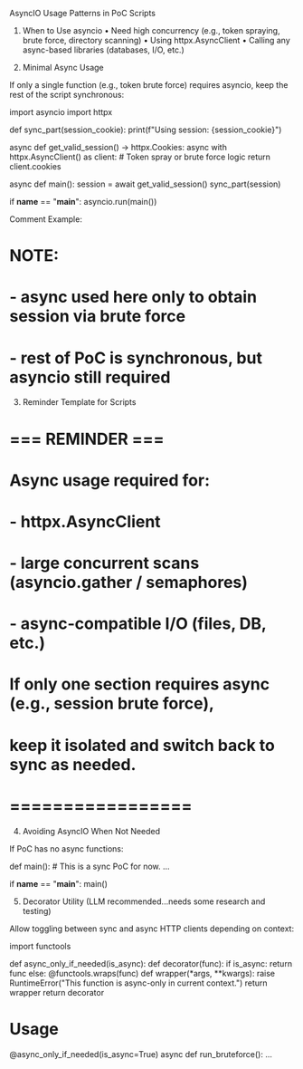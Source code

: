 AsyncIO Usage Patterns in PoC Scripts

1. When to Use asyncio
	•	Need high concurrency (e.g., token spraying, brute force, directory scanning)
	•	Using httpx.AsyncClient
	•	Calling any async-based libraries (databases, I/O, etc.)

2. Minimal Async Usage

If only a single function (e.g., token brute force) requires asyncio, keep the rest of the script synchronous:

import asyncio
import httpx

def sync_part(session_cookie):
    print(f"Using session: {session_cookie}")

async def get_valid_session() -> httpx.Cookies:
    async with httpx.AsyncClient() as client:
        # Token spray or brute force logic
        return client.cookies

async def main():
    session = await get_valid_session()
    sync_part(session)

if __name__ == "__main__":
    asyncio.run(main())

Comment Example:

# NOTE:
# - async used here only to obtain session via brute force
# - rest of PoC is synchronous, but asyncio still required

3. Reminder Template for Scripts

# === REMINDER ===
# Async usage required for:
#   - httpx.AsyncClient
#   - large concurrent scans (asyncio.gather / semaphores)
#   - async-compatible I/O (files, DB, etc.)
#
# If only one section requires async (e.g., session brute force),
# keep it isolated and switch back to sync as needed.
# =================

4. Avoiding AsyncIO When Not Needed

If PoC has no async functions:

def main():
    # This is a sync PoC for now.
    ...

if __name__ == "__main__":
    main()


5. Decorator Utility (LLM recommended...needs some research and testing)

Allow toggling between sync and async HTTP clients depending on context:

import functools

def async_only_if_needed(is_async):
    def decorator(func):
        if is_async:
            return func
        else:
            @functools.wraps(func)
            def wrapper(*args, **kwargs):
                raise RuntimeError("This function is async-only in current context.")
            return wrapper
    return decorator

# Usage
@async_only_if_needed(is_async=True)
async def run_bruteforce():
    ...




